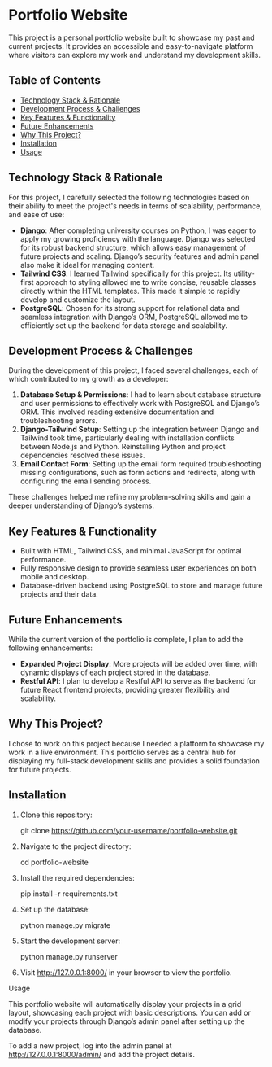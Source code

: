 # Portfolio Website

This project is a personal portfolio website built to showcase my past and current projects. It provides an accessible and easy-to-navigate platform where visitors can explore my work and understand my development skills.

## Table of Contents

- [Technology Stack & Rationale](#technology-stack--rationale)
- [Development Process & Challenges](#development-process--challenges)
- [Key Features & Functionality](#key-features--functionality)
- [Future Enhancements](#future-enhancements)
- [Why This Project?](#why-this-project)
- [Installation](#installation)
- [Usage](#usage)

## Technology Stack & Rationale

For this project, I carefully selected the following technologies based on their ability to meet the project's needs in terms of scalability, performance, and ease of use:

- **Django**: After completing university courses on Python, I was eager to apply my growing proficiency with the language. Django was selected for its robust backend structure, which allows easy management of future projects and scaling. Django’s security features and admin panel also make it ideal for managing content.
- **Tailwind CSS**: I learned Tailwind specifically for this project. Its utility-first approach to styling allowed me to write concise, reusable classes directly within the HTML templates. This made it simple to rapidly develop and customize the layout.
- **PostgreSQL**: Chosen for its strong support for relational data and seamless integration with Django’s ORM, PostgreSQL allowed me to efficiently set up the backend for data storage and scalability.

## Development Process & Challenges

During the development of this project, I faced several challenges, each of which contributed to my growth as a developer:

1. **Database Setup & Permissions**: I had to learn about database structure and user permissions to effectively work with PostgreSQL and Django’s ORM. This involved reading extensive documentation and troubleshooting errors.
2. **Django-Tailwind Setup**: Setting up the integration between Django and Tailwind took time, particularly dealing with installation conflicts between Node.js and Python. Reinstalling Python and project dependencies resolved these issues.
3. **Email Contact Form**: Setting up the email form required troubleshooting missing configurations, such as form actions and redirects, along with configuring the email sending process.

These challenges helped me refine my problem-solving skills and gain a deeper understanding of Django’s systems.

## Key Features & Functionality

- Built with HTML, Tailwind CSS, and minimal JavaScript for optimal performance.
- Fully responsive design to provide seamless user experiences on both mobile and desktop.
- Database-driven backend using PostgreSQL to store and manage future projects and their data.

## Future Enhancements

While the current version of the portfolio is complete, I plan to add the following enhancements:

- **Expanded Project Display**: More projects will be added over time, with dynamic displays of each project stored in the database.
- **Restful API**: I plan to develop a Restful API to serve as the backend for future React frontend projects, providing greater flexibility and scalability.

## Why This Project?

I chose to work on this project because I needed a platform to showcase my work in a live environment. This portfolio serves as a central hub for displaying my full-stack development skills and provides a solid foundation for future projects.

## Installation

1. Clone this repository:

   git clone https://github.com/your-username/portfolio-website.git

2. Navigate to the project directory:

    cd portfolio-website

3. Install the required dependencies:

    pip install -r requirements.txt

4. Set up the database:

    python manage.py migrate

5. Start the development server:

    python manage.py runserver

6. Visit http://127.0.0.1:8000/ in your browser to view the portfolio.

Usage

This portfolio website will automatically display your projects in a grid layout, showcasing each project with basic descriptions. You can add or modify your projects through Django’s admin panel after setting up the database.

To add a new project, log into the admin panel at http://127.0.0.1:8000/admin/ and add the project details.